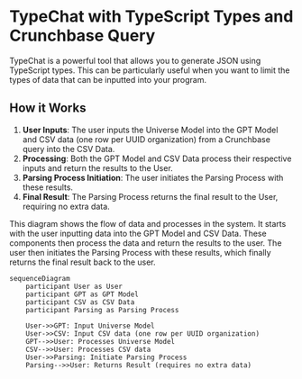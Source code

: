 # TypeChat with TypeScript Types and Crunchbase Query

TypeChat is a powerful tool that allows you to generate JSON using TypeScript types. This can be particularly useful when you want to limit the types of data that can be inputted into your program.

## How it Works

1. **User Inputs**: The user inputs the Universe Model into the GPT Model and CSV data (one row per UUID organization) from a Crunchbase query into the CSV Data.
2. **Processing**: Both the GPT Model and CSV Data process their respective inputs and return the results to the User.
3. **Parsing Process Initiation**: The user initiates the Parsing Process with these results.
4. **Final Result**: The Parsing Process returns the final result to the User, requiring no extra data.

This diagram shows the flow of data and processes in the system. It starts with the user inputting data into the GPT Model and CSV Data. These components then process the data and return the results to the user. The user then initiates the Parsing Process with these results, which finally returns the final result back to the user.

```mermaid
sequenceDiagram
    participant User as User
    participant GPT as GPT Model
    participant CSV as CSV Data
    participant Parsing as Parsing Process

    User->>GPT: Input Universe Model
    User->>CSV: Input CSV data (one row per UUID organization)
    GPT-->>User: Processes Universe Model
    CSV-->>User: Processes CSV data
    User->>Parsing: Initiate Parsing Process
    Parsing-->>User: Returns Result (requires no extra data)
```